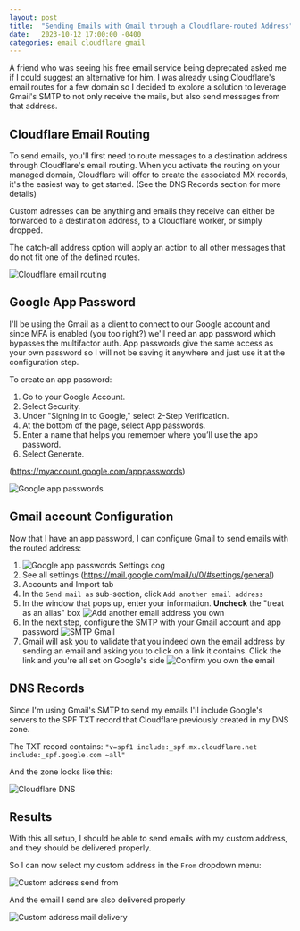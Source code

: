 ```yaml
---
layout: post
title:  "Sending Emails with Gmail through a Cloudflare-routed Address"
date:   2023-10-12 17:00:00 -0400
categories: email cloudflare gmail
---
```


A friend who was seeing his free email service being deprecated asked me if I could suggest an alternative for him. I was already using Cloudflare's email routes for a few domain so I decided to explore a solution to leverage Gmail's SMTP to not only receive the mails, but also send messages from that address.

## Cloudflare Email Routing

To send emails, you'll first need to route messages to a destination address through Cloudflare's email routing. When you activate the routing on your managed domain, Cloudflare will offer to create the associated MX records, it's the easiest way to get started. (See the DNS Records section for more details)

Custom adresses can be anything and emails they receive can either be forwarded to a destination address, to a Cloudflare worker, or simply dropped. 

The catch-all address option will apply an action to all other messages that do not fit one of the defined routes.

![Cloudflare email routing](/assets/img/2023-10-12-routed-emails/cloudflare-email-routing.png)

## Google App Password

I'll be using the Gmail as a client to connect to our Google account and since MFA is enabled (you too right?) we'll need an app password which bypasses the multifactor auth. 
App passwords give the same access as your own password so I will not be saving it anywhere and just use it at the configuration step.

To create an app password:
1. Go to your Google Account.
2. Select Security.
3. Under "Signing in to Google," select 2-Step Verification.
4. At the bottom of the page, select App passwords.
5. Enter a name that helps you remember where you’ll use the app password.
6. Select Generate.

(https://myaccount.google.com/apppasswords) 

![Google app passwords](/assets/img/2023-10-12-routed-emails/google-app-passwords.png)

## Gmail account Configuration

Now that I have an app password, I can configure Gmail to send emails with the routed address:
1. ![Google app passwords](/assets/img/2023-10-12-routed-emails/gmail-cog.png) Settings cog 
2. See all settings (https://mail.google.com/mail/u/0/#settings/general)
3. Accounts and Import tab
4. In the `Send mail as` sub-section, click `Add another email address`
5. In the window that pops up, enter your information. **Uncheck** the "treat as an alias" box
![Add another email address you own](/assets/img/2023-10-12-routed-emails/another-address.png)
6. In the next step, configure the SMTP with your Gmail account and app password
![SMTP Gmail](/assets/img/2023-10-12-routed-emails/smtp-settings.png)
7. Gmail will ask you to validate that you indeed own the email address by sending an email and asking you to click on a link it contains. Click the link and you're all set on Google's side
![Confirm you own the email](/assets/img/2023-10-12-routed-emails/confirm-email.png)

## DNS Records
Since I'm using Gmail's SMTP to send my emails I'll include Google's servers to the SPF TXT record that Cloudflare previously created in my DNS zone.

The TXT record contains:
`"v=spf1 include:_spf.mx.cloudflare.net include:_spf.google.com ~all"`

And the zone looks like this:

![Cloudflare DNS](/assets/img/2023-10-12-routed-emails/dns-zone.png)

## Results

With this all setup, I should be able to send emails with my custom address, and they should be delivered properly.

So I can now select my custom address in the `From` dropdown menu:

![Custom address send from](/assets/img/2023-10-12-routed-emails/send-from.png)


And the email I send are also delivered properly

![Custom address mail delivery](/assets/img/2023-10-12-routed-emails/email-delivery.png)

